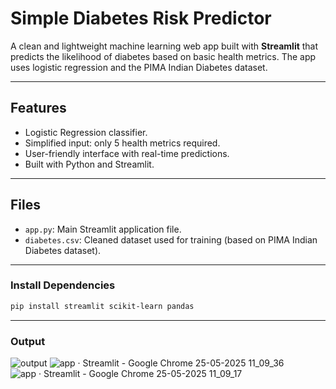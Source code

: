 # Simple Diabetes Risk Predictor

A clean and lightweight machine learning web app built with **Streamlit** that predicts the likelihood of diabetes based on basic health metrics. The app uses logistic regression and the PIMA Indian Diabetes dataset.

---

## Features

- Logistic Regression classifier.
- Simplified input: only 5 health metrics required.
- User-friendly interface with real-time predictions.
- Built with Python and Streamlit.

---

## Files

- `app.py`: Main Streamlit application file.
- `diabetes.csv`: Cleaned dataset used for training (based on PIMA Indian Diabetes dataset).

---


### Install Dependencies
```bash
pip install streamlit scikit-learn pandas
```
---

### Output
![output](https://github.com/user-attachments/assets/9fc8d3d3-77dc-4e7d-8199-670c95fc8eee)
![app · Streamlit - Google Chrome 25-05-2025 11_09_36](https://github.com/user-attachments/assets/551f92df-4d22-414e-93af-904e7d5b38a2)
![app · Streamlit - Google Chrome 25-05-2025 11_09_17](https://github.com/user-attachments/assets/a678caf6-6a9d-4235-a8f7-f7fc74fa8858)


